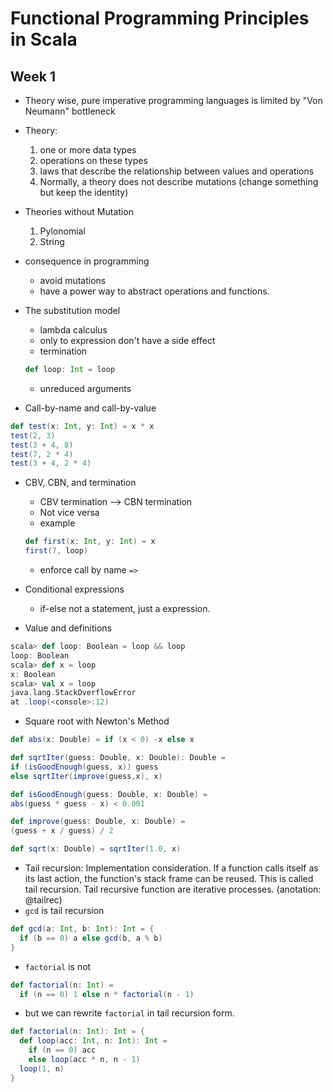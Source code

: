 # Functional Programming Principles in Scala

## Week 1

* Theory wise, pure imperative programming languages is limited by "Von Neumann" bottleneck

* Theory:
    1. one or more data types
    2. operations on these types
    3. laws that describe the relationship between values and operations
    4. Normally, a theory does not describe mutations (change something but keep the identity)

*  Theories without Mutation
    1. Pylonomial 
    2. String

* consequence in programming
    * avoid mutations
    * have a power way to abstract operations and functions.

* The substitution model
    * lambda calculus
    * only to expression don't have a side effect
    * termination
    ```scala
    def loop: Int = loop
    ```
    * unreduced arguments

* Call-by-name and call-by-value
```scala
def test(x: Int, y: Int) = x * x
test(2, 3)
test(3 + 4, 8)
test(7, 2 * 4)
test(3 + 4, 2 * 4)
```
* CBV, CBN, and termination
    * CBV termination --> CBN termination
    * Not vice versa
    * example
    ```scala
    def first(x: Int, y: Int) = x
    first(7, loop)
    ```
    * enforce call by name `=>`

* Conditional expressions
    * if-else not a statement, just a expression.
* Value and definitions
```scala
scala> def loop: Boolean = loop && loop
loop: Boolean
scala> def x = loop
x: Boolean
scala> val x = loop
java.lang.StackOverflowError
at .loop(<console>:12)
```
* Square root with Newton's Method
```scala
def abs(x: Double) = if (x < 0) -x else x

def sqrtIter(guess: Double, x: Double): Double =
if (isGoodEnough(guess, x)) guess
else sqrtIter(improve(guess,x), x)

def isGoodEnough(guess: Double, x: Double) =
abs(guess * guess - x) < 0.001

def improve(guess: Double, x: Double) =
(guess + x / guess) / 2

def sqrt(x: Double) = sqrtIter(1.0, x)
```

* Tail recursion: Implementation consideration. If a function calls itself as
  its last action, the function's stack frame can be reused. This is called tail
  recursion. Tail recursive function are iterative processes. (anotation: @tailrec)
* `gcd` is tail recursion
```scala
def gcd(a: Int, b: Int): Int = {
  if (b == 0) a else gcd(b, a % b)
}
```

* `factorial` is not
```scala
def factorial(n: Int) =
  if (n == 0) 1 else n * factorial(n - 1)
```

* but we can rewrite `factorial` in tail recursion form.
```scala
def factorial(n: Int): Int = {
  def loop(acc: Int, n: Int): Int =
    if (n == 0) acc
    else loop(acc * n, n - 1)
  loop(1, n)
}
```
